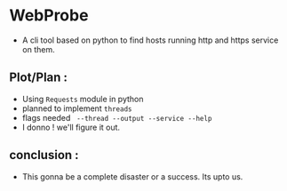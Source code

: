 # WebProbe  

- A cli tool based on python to find hosts running http and https service on them.  

## Plot/Plan :  
- Using `Requests` module in python   
- planned to implement `threads`  
- flags needed ` --thread --output --service --help`
- I donno ! we'll figure it out.

## conclusion :
- This gonna be a complete disaster or a success. Its upto us.

